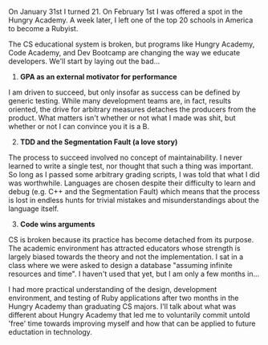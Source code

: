 On January 31st I turned 21. On February 1st I was offered a spot in the Hungry Academy. A week later, I left one of the top 20 schools in America to become a Rubyist. 

The CS educational system is broken, but programs like Hungry Academy, Code Academy, and Dev Bootcamp are changing the way we educate developers. We'll start by laying out the bad...

1. __GPA as an external motivator for performance__

I am driven to succeed, but only insofar as success can be defined by generic testing. While many development teams are, in fact, results oriented, the drive for arbitrary measures detaches the producers from the product. What matters isn't whether or not what I made was shit, but whether or not I can convince you it is a B.

2. __TDD and the Segmentation Fault (a love story)__

The process to succeed involved no concept of maintainability. I never learned to write a single test, nor thought that such a thing was important. So long as I passed some arbitrary grading scripts, I was told that what I did was worthwhile. Languages are chosen despite their difficulty to learn and debug (e.g. C++ and the Segmentation Fault) which means that the process is lost in endless hunts for trivial mistakes and misunderstandings about the language itself.

3. __Code wins arguments__

CS is broken because its practice has become detached from its purpose. The academic environment has attracted educators whose strength is largely biased towards the theory and not the implementation. I sat in a class where we were asked to design a database "assuming infinite resources and time". I haven't used that yet, but I am only a few months in…


I had more practical understanding of the design, development environment, and testing of Ruby applications after two months in the Hungry Academy than graduating CS majors. I'll talk about what was different about Hungry Academy that led me to voluntarily commit untold 'free' time towards improving myself and how that can be applied to future eductation in technology.